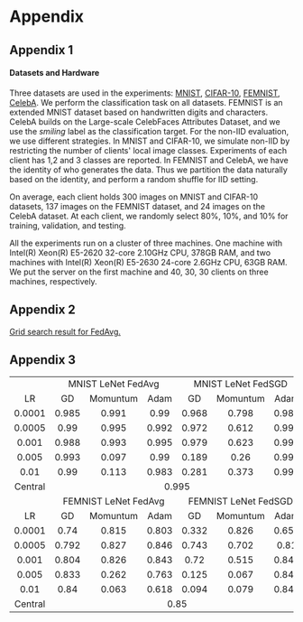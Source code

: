 # Appendix

## Appendix 1

#### Datasets and Hardware

Three datasets are used in the experiments: [MNIST](http://yann.lecun.com/exdb/mnist/), [CIFAR-10](https://www.cs.toronto.edu/~kriz/cifar.html), [FEMNIST](https://github.com/TalwalkarLab/leaf#datasets), [CelebA](https://github.com/TalwalkarLab/leaf#datasets). We perform the classification task on all datasets. FEMNIST is an extended MNIST dataset based on handwritten digits and characters. CelebA builds on the Large-scale CelebFaces Attributes Dataset, and we use the *smiling* label as the classification target. For the non-IID evaluation, we use different strategies. In MNIST and CIFAR-10, we simulate non-IID by restricting the number of clients' local image classes. Experiments of each client has 1,2​ and 3 classes are reported. In FEMNIST and CelebA, we have the identity of who generates the data. Thus we partition the data naturally based on the identity, and perform a random shuffle for IID setting.

On average, each client holds 300 images on MNIST and CIFAR-10 datasets, 137 images on the FEMNIST dataset, and 24 images on the CelebA dataset. At each client, we randomly select 80\%, 10\%, and 10\% for training, validation, and testing. 

All the experiments run on a cluster of three machines. One machine with Intel(R) Xeon(R) E5-2620 32-core 2.10GHz CPU, 378GB RAM, and two machines with Intel(R) Xeon(R) E5-2630 24-core 2.6GHz CPU, 63GB RAM. We put the server on the first machine and 40, 30, 30 clients on three machines, respectively. 

## Appendix 2

[Grid search result for FedAvg.](https://anonymous.4open.science/repository/19c83e2b-0176-4ae2-b231-b260a74794e3/doc/fedavg_grid_search.md)

## Appendix 3

<table style="text-align:center">
    <tr>
        <td></td>
        <td colspan="3">MNIST LeNet FedAvg</td>
        <td colspan="3">MNIST LeNet FedSGD</td>
        <td colspan="3">MNIST MLP FedAvg</td>
        <td colspan="3">MNIST MLP FedSGD</td>
    </tr>
    <tr>
        <td>LR</td>
        <td>GD</td>
        <td>Momuntum</td>
        <td>Adam</td>
        <td>GD</td>
        <td>Momuntum</td>
        <td>Adam</td>
        <td>GD</td>
        <td>Momuntum</td>
        <td>Adam</td>
        <td>GD</td>
        <td>Momuntum</td>
        <td>Adam</td>
    </tr>
    <tr>
        <td>0.0001</td>
        <td>0.985</td>
        <td>0.991</td>
        <td>0.99</td>
        <td>0.968</td>
        <td>0.798</td>
        <td>0.984</td>
        <td>0.98</td>
        <td>0.981</td>
        <td>0.983</td>
        <td>0.963</td>
        <td>0.986</td>
        <td>0.981</td>
    </tr>
    <tr>
        <td>0.0005</td>
        <td>0.99</td>
        <td>0.995</td>
        <td>0.992</td>
        <td>0.972</td>
        <td>0.612</td>
        <td>0.995</td>
        <td>0.979</td>
        <td>0.982</td>
        <td>0.986</td>
        <td>0.982</td>
        <td>0.983</td>
        <td>0.984</td>
    </tr>
    <tr>
        <td>0.001</td>
        <td>0.988</td>
        <td>0.993</td>
        <td>0.995</td>
        <td>0.979</td>
        <td>0.623</td>
        <td>0.992</td>
        <td>0.982</td>
        <td>0.986</td>
        <td>0.982</td>
        <td>0.984</td>
        <td>0.981</td>
        <td>0.983</td>
    </tr>
    <tr>
        <td>0.005</td>
        <td>0.993</td>
        <td>0.097</td>
        <td>0.99</td>
        <td>0.189</td>
        <td>0.26</td>
        <td>0.993</td>
        <td>0.983</td>
        <td>0.983</td>
        <td>0.974</td>
        <td>0.658</td>
        <td>0.438</td>
        <td>0.982</td>
    </tr>
    <tr>
        <td>0.01</td>
        <td>0.99</td>
        <td>0.113</td>
        <td>0.983</td>
        <td>0.281</td>
        <td>0.373</td>
        <td>0.994</td>
        <td>0.983</td>
        <td>0.113</td>
        <td>0.957</td>
        <td>0.17</td>
        <td>0.184</td>
        <td>0.981</td>
    </tr>
    <tr>
        <td>Central</td>
        <td colspan="6">0.995</td>
        <td colspan="6">0.988</td>
    </tr>
    <tr>
        <td></td>
        <td colspan="3">FEMNIST LeNet FedAvg</td>
        <td colspan="3">FEMNIST LeNet FedSGD</td>
        <td colspan="3">FEMNIST MLP FedAvg</td>
        <td colspan="3">FEMNIST MLP FedSGD</td>
    </tr>
    <tr>
        <td>LR</td>
        <td>GD</td>
        <td>Momuntum</td>
        <td>Adam</td>
        <td>GD</td>
        <td>Momuntum</td>
        <td>Adam</td>
        <td>GD</td>
        <td>Momuntum</td>
        <td>Adam</td>
        <td>GD</td>
        <td>Momuntum</td>
        <td>Adam</td>
    </tr>
    <tr>
        <td>0.0001</td>
        <td>0.74</td>
        <td>0.815</td>
        <td>0.803</td>
        <td>0.332</td>
        <td>0.826</td>
        <td>0.651</td>
        <td>0.719</td>
        <td>0.762</td>
        <td>0.798</td>
        <td>0.51</td>
        <td>0.574</td>
        <td>0.682</td>
    </tr>
    <tr>
        <td>0.0005</td>
        <td>0.792</td>
        <td>0.827</td>
        <td>0.846</td>
        <td>0.743</td>
        <td>0.702</td>
        <td>0.81</td>
        <td>0.779</td>
        <td>0.76</td>
        <td>0.754</td>
        <td>0.299</td>
        <td>0.256</td>
        <td>0.779</td>
    </tr>
    <tr>
        <td>0.001</td>
        <td>0.804</td>
        <td>0.826</td>
        <td>0.843</td>
        <td>0.72</td>
        <td>0.515</td>
        <td>0.846</td>
        <td>0.784</td>
        <td>0.072</td>
        <td>0.541</td>
        <td>0.218</td>
        <td>0.12</td>
        <td>0.814</td>
    </tr>
    <tr>
        <td>0.005</td>
        <td>0.833</td>
        <td>0.262</td>
        <td>0.763</td>
        <td>0.125</td>
        <td>0.067</td>
        <td>0.848</td>
        <td>0.767</td>
        <td>0.067</td>
        <td>0.089</td>
        <td>0.079</td>
        <td>0.079</td>
        <td>0.703</td>
    </tr>
    <tr>
        <td>0.01</td>
        <td>0.84</td>
        <td>0.063</td>
        <td>0.618</td>
        <td>0.094</td>
        <td>0.079</td>
        <td>0.848</td>
        <td>0.558</td>
        <td>0.067</td>
        <td>0.067</td>
        <td>0.079</td>
        <td>0.079</td>
        <td>0.439</td>
    </tr>
    <tr>
        <td>Central</td>
        <td colspan="6">0.85</td>
        <td colspan="6">0.829</td>
    </tr>
</table>

